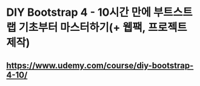 # DIY Bootstrap 4 - 10시간 만에 부트스트랩 기초부터 마스터하기(+ 웹팩, 프로젝트 제작) 
https://www.udemy.com/course/diy-bootstrap-4-10/
---- 